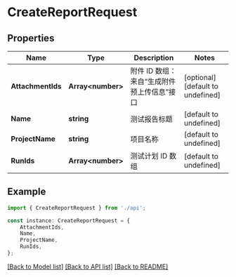 # CreateReportRequest


## Properties

Name | Type | Description | Notes
------------ | ------------- | ------------- | -------------
**AttachmentIds** | **Array&lt;number&gt;** | 附件 ID 数组：来自“生成附件预上传信息”接口 | [optional] [default to undefined]
**Name** | **string** | 测试报告标题 | [default to undefined]
**ProjectName** | **string** | 项目名称 | [default to undefined]
**RunIds** | **Array&lt;number&gt;** | 测试计划 ID 数组 | [default to undefined]

## Example

```typescript
import { CreateReportRequest } from './api';

const instance: CreateReportRequest = {
    AttachmentIds,
    Name,
    ProjectName,
    RunIds,
};
```

[[Back to Model list]](../README.md#documentation-for-models) [[Back to API list]](../README.md#documentation-for-api-endpoints) [[Back to README]](../README.md)
